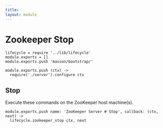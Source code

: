 ```yaml
---
title: 
layout: module
---
```


# Zookeeper Stop

    lifecycle = require '../lib/lifecycle'
    module.exports = []
    module.exports.push 'masson/bootstrap/'

    module.exports.push (ctx) ->
      require('./server').configure ctx

## Stop

Execute these commands on the ZooKeeper host machine(s).

    module.exports.push name: 'ZooKeeper Server # Stop', callback: (ctx, next) ->
      lifecycle.zookeeper_stop ctx, next

